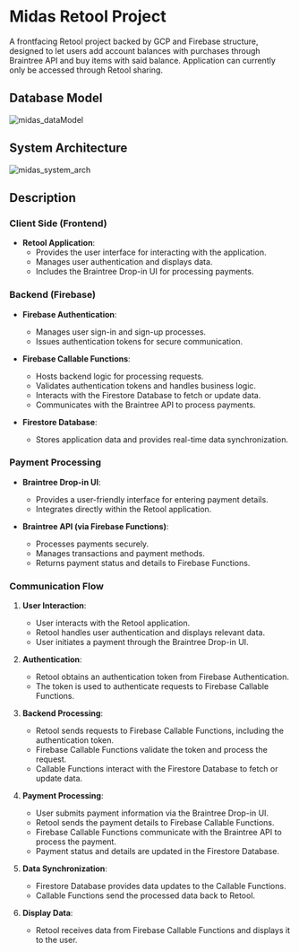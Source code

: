 # Midas Retool Project

 A frontfacing Retool project backed by GCP and Firebase structure, designed to let users add account balances with purchases through Braintree API and buy items with said balance. Application can currently only be accessed through Retool sharing.

## Database Model

![midas_dataModel](https://github.com/user-attachments/assets/d171e5df-0978-4a41-a7da-329b3179f747)

## System Architecture

![midas_system_arch](https://github.com/user-attachments/assets/f1a5e363-bdfa-40a7-807c-be2b71bbb52a)


## Description

### Client Side (Frontend)

- **Retool Application**:
  - Provides the user interface for interacting with the application.
  - Manages user authentication and displays data.
  - Includes the Braintree Drop-in UI for processing payments.

### Backend (Firebase)

- **Firebase Authentication**:
  - Manages user sign-in and sign-up processes.
  - Issues authentication tokens for secure communication.

- **Firebase Callable Functions**:
  - Hosts backend logic for processing requests.
  - Validates authentication tokens and handles business logic.
  - Interacts with the Firestore Database to fetch or update data.
  - Communicates with the Braintree API to process payments.

- **Firestore Database**:
  - Stores application data and provides real-time data synchronization.

### Payment Processing

- **Braintree Drop-in UI**:
  - Provides a user-friendly interface for entering payment details.
  - Integrates directly within the Retool application.

- **Braintree API (via Firebase Functions)**:
  - Processes payments securely.
  - Manages transactions and payment methods.
  - Returns payment status and details to Firebase Functions.

### Communication Flow

1. **User Interaction**:
   - User interacts with the Retool application.
   - Retool handles user authentication and displays relevant data.
   - User initiates a payment through the Braintree Drop-in UI.

2. **Authentication**:
   - Retool obtains an authentication token from Firebase Authentication.
   - The token is used to authenticate requests to Firebase Callable Functions.

3. **Backend Processing**:
   - Retool sends requests to Firebase Callable Functions, including the authentication token.
   - Firebase Callable Functions validate the token and process the request.
   - Callable Functions interact with the Firestore Database to fetch or update data.

4. **Payment Processing**:
   - User submits payment information via the Braintree Drop-in UI.
   - Retool sends the payment details to Firebase Callable Functions.
   - Firebase Callable Functions communicate with the Braintree API to process the payment.
   - Payment status and details are updated in the Firestore Database.

5. **Data Synchronization**:
   - Firestore Database provides data updates to the Callable Functions.
   - Callable Functions send the processed data back to Retool.

6. **Display Data**:
   - Retool receives data from Firebase Callable Functions and displays it to the user.

